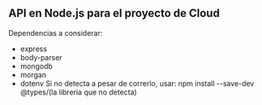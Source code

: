 ## API en Node.js para el proyecto de Cloud

Dependencias a considerar:
- express
- body-parser
- mongodb
- morgan
- dotenv
Si no detecta a pesar de correrlo, usar:
 npm install --save-dev @types/(la libreria que no detecta)
